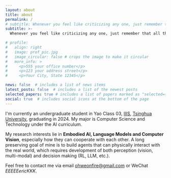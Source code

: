 ```yaml
---
layout: about
title: about
permalink: /
# subtitle: Whenever you feel like criticizing any one, just remember that all the people in this world haven’t had the advantages that you’ve had. - F. Scott Fitzgerald
subtitle: >-
  Whenever you feel like criticizing any one, just remember that all the people in this world haven’t had the advantages that you’ve had. - F. Scott Fitzgerald

# profile:
#   align: right
#   image: prof_pic.jpg
#   image_circular: false # crops the image to make it circular
#   more_info: >
#     <p>555 your office number</p>
#     <p>123 your address street</p>
#     <p>Your City, State 12345</p>

news: false  # includes a list of news items
latest_posts: false  # includes a list of the newest posts
selected_papers: true # includes a list of papers marked as "selected={true}"
social: true  # includes social icons at the bottom of the page
---
```


I'm currently an undergraduate student in Yao Class 03, [IIIS](https://iiis.tsinghua.edu.cn/en/), [Tsinghua University](https://www.tsinghua.edu.cn/en/), graduating in 2024. My major is Computer Science and Technology under the AI curriculum.

My research interests lie in **Embodied AI, Language Models and Computer Vision**, especially how they can cooperate with each other. A long preserving goal of mine is to build agents that can physically interact with the real world, which requires development of both perception (vision, multi-modal) and decision making (RL, LLM, etc.).

Feel free to contact me via email [ohweonfire@gmail.com](mailto:ohweonfire@gmail.com) or WeChat *EEEEEericKKK*.